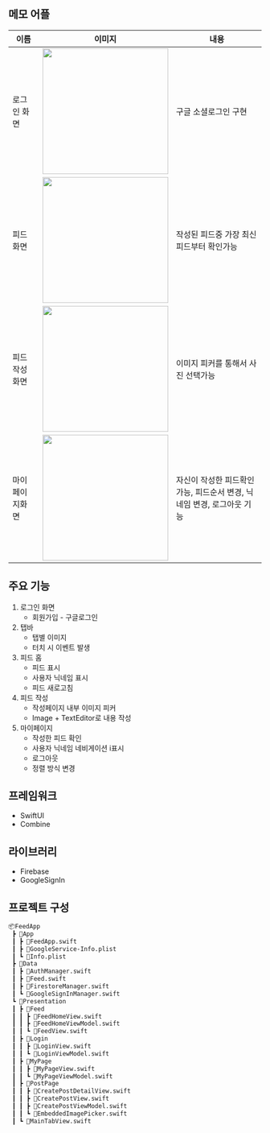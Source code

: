 

## 메모 어플

|이름|이미지|내용|
|---|---|---|
|로그인 화면|<img src = "https://github.com/user-attachments/assets/614931d4-532e-4657-9bd2-c1e2e7aa6d5b" width ="250">|구글 소셜로그인 구현|
|피드 화면|<img src = "https://github.com/user-attachments/assets/ad771bbb-0376-47ea-871b-7168e262d25a" width ="250">|작성된 피드중 가장 최신 피드부터 확인가능|
|피드 작성화면|<img src = "https://github.com/user-attachments/assets/bd19d585-5d4c-4f81-916b-c34fe315581b" width ="250">|이미지 피커를 통해서 사진 선택가능|
|마이 페이지화면|<img src = "https://github.com/user-attachments/assets/5ec64bb9-8a59-4204-a676-b4e88099d634" width ="250">|자신이 작성한 피드확인가능, 피드순서 변경, 닉네임 변경, 로그아웃 기능|

## 주요 기능

1. 로그인 화면
    - 회원가입 - 구글로그인
2. 탭바
    - 탭별 이미지
    - 터치 시 이벤트 발생
3. 피드 홈
    - 피드 표시
    - 사용자 닉네임 표시
    - 피드 새로고침
4. 피드 작성
    - 작성페이지 내부 이미지 피커
    - Image + TextEditor로 내용 작성
5. 마이페이지
    - 작성한 피드 확인
    - 사용자 닉네임 네비게이션 i표시
    - 로그아웃
    - 정렬 방식 변경

## 프레임워크

- SwiftUI
- Combine

## 라이브러리

- Firebase
- GoogleSignIn

## 프로젝트 구성
```bash
📦FeedApp
 ┣ 📂App
 ┃ ┣ 📜FeedApp.swift
 ┃ ┣ 📜GoogleService-Info.plist
 ┃ ┗ 📜Info.plist
 ┣ 📂Data
 ┃ ┣ 📜AuthManager.swift
 ┃ ┣ 📜Feed.swift
 ┃ ┣ 📜FirestoreManager.swift
 ┃ ┗ 📜GoogleSignInManager.swift
 ┗ 📂Presentation
 ┃ ┣ 📂Feed
 ┃ ┃ ┣ 📜FeedHomeView.swift
 ┃ ┃ ┣ 📜FeedHomeViewModel.swift
 ┃ ┃ ┗ 📜FeedView.swift
 ┃ ┣ 📂Login
 ┃ ┃ ┣ 📜LoginView.swift
 ┃ ┃ ┗ 📜LoginViewModel.swift
 ┃ ┣ 📂MyPage
 ┃ ┃ ┣ 📜MyPageView.swift
 ┃ ┃ ┗ 📜MyPageViewModel.swift
 ┃ ┣ 📂PostPage
 ┃ ┃ ┣ 📜CreatePostDetailView.swift
 ┃ ┃ ┣ 📜CreatePostView.swift
 ┃ ┃ ┣ 📜CreatePostViewModel.swift
 ┃ ┃ ┗ 📜EmbeddedImagePicker.swift
 ┃ ┗ 📜MainTabView.swift
```